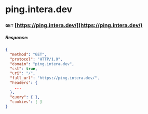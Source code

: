# ping.intera.dev
### `GET` [https://ping.intera.dev/](https://ping.intera.dev/)

##### Response:
```json
{
  "method": "GET",
  "protocol": "HTTP/1.0",
  "domain": "ping.intera.dev",
  "ssl": true,
  "uri": "/",
  "full_url": "https://ping.intera.dev/",
  "headers": {
    ...
  },
  "query": { },
  "cookies": [ ]
}
``` 